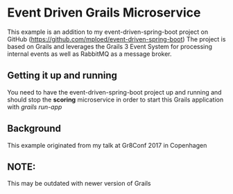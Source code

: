 # Event Driven Grails Microservice
This example is an addition to my event-driven-spring-boot project on GitHub (https://github.com/mploed/event-driven-spring-boot)
The project is based on Grails and leverages the Grails 3 Event System for processing internal events as well as RabbitMQ as a message broker.

## Getting it up and running
You need to have the event-driven-spring-boot project up and running and should stop the **scoring** microservice in order 
to start this Grails application with _grails run-app_

## Background
This example originated from my talk at Gr8Conf 2017 in Copenhagen

## NOTE: 
This may be outdated with newer version of Grails
